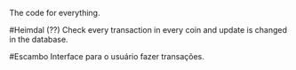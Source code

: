 The code for everything.

#Heimdal (??)
Check every transaction in every coin and update is changed in the database.

#Escambo
Interface para o usuário fazer transações.